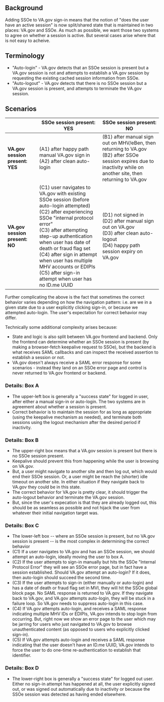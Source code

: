 ## Background
Adding SSOe to VA.gov sign-in means that the notion of "does the user have an active session" is now split/shared state that is maintained in two places: VA.gov and SSOe. As much as possible, we want those two systems to agree on whether a session is active. But several cases arise where that is not easy to acheive.

## Terminology
* "Auto-login" - VA.gov detects that an SSOe session is present but a VA.gov session is not and attempts to establish a VA.gov session by requesting the existing cached session information from SSOe.
* "Auto-logout" - VA.gov detects that there is no SSOe session but a VA.gov session is present, and attempts to terminate the VA.gov session.

## Scenarios

| | SSOe session present: YES | SSOe session present: NO |
| --- | --- | --- |
| **VA.gov session present: YES** | (A1) after happy path manual VA.gov sign in<br/>(A2) after clean auto-login | (B1) after manual sign out on MHV/eBen, then returning to VA.gov<br/>(B2) after SSOe session expires due to inactivity while on another site, then returning to VA.gov | 
| **VA.gov session present: NO** | (C1) user navigates to VA.gov with existing SSOe session (before auto-login attempted)<br/> (C2) after experiencing SSOe "internal protocol error"<br/>(C3) after attempting step-up authentication when user has date of death or fraud flag set<br/>(C4) after sign in attempt when user has multiple MHV accounts or EDIPIs<br/>(C5) after sign-in attempt when user has no ID.me UUID | (D1) not signed in<br/>(D2) after manual sign out on VA.gov<br/>(D3) after clean auto-logout<br/>(D4) happy path session expiry on VA.gov|

Further complicating the above is the fact that sometimes the correct behavior varies depending on how the navigation pattern: i.e. are we in a given state due to a user explicitly clicking sign-in, or because we attempted auto-login. The user's expectation for correct behavior may differ. 

Technically some additional complexity arises because:
* State and logic is also split between VA.gov frontend and backend. Only the frontend can determine whether an SSOe session is present (by making a browser-fetch keepalive request to SSOe), but the backend is what receives SAML callbacks and can inspect the received assertion to establish a session or not.
*  VA.gov doesn't always receive a SAML error response for some scenarios - instead they land on an SSOe error page and control is never returned to VA.gov frontend or backend. 

### Details: Box A
* The upper-left box is generally a "success state" for logged in user, after either a manual sign-in or auto-login. The two systems are in agreement about whether a session is present. 
* Correct behavior is to maintain the session for as long as appropriate (using the keepalive mechanism as needed), and terminate both sessions using the logout mechanism after the desired period if inactivity.

### Details: Box B
* The upper-right box means that a VA.gov session is present but there is no SSOe session present. 
* Keepalive should prevent this from happening while the user is browsing on VA.gov.
* But, a user might navigate to another site and then log out, which would end their SSOe session. Or, a user might be reach the (shorter) idle timeout on another site. In either situation if they navigate back to VA.gov they could be in this state.
* The correct behavior for VA.gov is pretty clear, it should trigger the auto-logout behavior and terminate the VA.gov session. 
* But, since the user's expecation is that they are already logged out, this should be as seamless as possible and not hijack the user from whatever their initial navigation target was. 

### Details: Box C
* The lower-left box -- where an SSOe session is present, but no VA.gov session is present -- is the most complex in determining the correct behavior
* (C1) If a user navigates to VA.gov and has an SSOe session, we should attempt an auto-login, ideally moving the user to box A.
* (C2) If the user attempts to sign-in manually but hits the SSOe "Internal Protocol Error" they will see an SSOe error page, but in fact have a session established. Should VA.gov attempt an auto-login? If it does, then auto-login should succeed the second time.
* (C3) If the user attempts to sign-in (either manually or auto-login) and has a date of death or fraud flag set in MVI, they will hit the SSOe global block page. No SAML response is returned to VA.gov. If they navigate back to VA.gov, and VA.gov attempts auto-login, they will be stuck in a failure loop. So VA.gov needs to suppress auto-login in this case.
* (C4) If VA.gov attempts auto-login, and receives a SAML response indicating multiple MHV IDs or EDIPIs, VA.gov intends to stop login from occurring. But, right now we show an error page to the user which may be jarring for users who just navigated to VA.gov to browse unauthenticated content (as opposed to users who explicitly clicked sign-in).
* (C5) If VA.gov attempts auto-login and receives a SAML response indicating that the user doesn't have an ID.me UUID, VA.gov intends to force the user to do one-time re-authentication to establish that identifier. 

### Details: Box D
* The lower-right box is generally a "success state" for logged out user. Either no sign-in attempt has happened at all, the user explicitly signed out, or was signed out automatically due to inactivity or because the SSOe session was detected as having ended elsewhere. 
